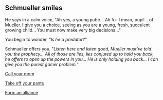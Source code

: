 ## Schmueller smiles
He says in a calm voice, "Ah yes, a young pube... Ah fu- I mean, pupil... of Mueller. I give you a choice, seeing as you are a young, fresh, succulent growing child... You must now make very big decisions..."

You begin to wonder, "_Is he a predator?_"

Schmueller offers you, "_Listen here and listen good, Mueller must've told you the prophecy... All of those are lies, lies conjured up to hold you back, he offers to open up the powers in you... He is only holding you back... I can give you the purest gamer problem._"

[Call your mom](gameover2.md)

[Take off your pants](gameover3.md)

[Form an alliance](powercplus.md)